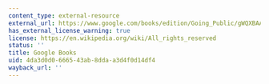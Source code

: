 ```yaml
---
content_type: external-resource
external_url: https://www.google.com/books/edition/Going_Public/gWQXBAAAQBAJ?hl=en&gbpv=1
has_external_license_warning: true
license: https://en.wikipedia.org/wiki/All_rights_reserved
status: ''
title: Google Books
uid: 4da3d0d0-6665-43ab-8dda-a3d4f0d14df4
wayback_url: ''
---
```

